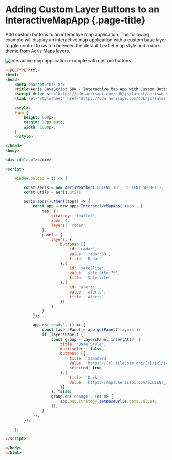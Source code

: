 # Adding Custom Layer Buttons to an InteractiveMapApp {.page-title}

Add custom buttons to an interactive map application. The following example will display an interactive map application with a custom base layer toggle control to switch between the default Leaflet map style and a dark theme from Aeris Maps layers.

![Interactive map application example with custom buttons]({{docs-url}}/img/awxjs-interactivemapapp-custom-buttons)

```html
<!DOCTYPE html>
<html>
<head>
	<meta charset="UTF-8">
	<title>Aeris JavaScript SDK - Interactive Map App with Custom Buttons</title>
	<script defer src="https://cdn.aerisapi.com/sdk/js/latest/aerisweather.min.js"></script>
	<link rel="stylesheet" href="https://cdn.aerisapi.com/sdk/js/latest/aerisweather.css">

	<style>
	#app {
        height: 600px;
		margin: 30px auto;
		width: 1000px;
	}
	</style>

</head>
<body>

<div id="app"></div>

<script>

	window.onload = () => {

		const aeris = new AerisWeather('CLIENT_ID', 'CLIENT_SECRET');
        const utils = aeris.utils;

		aeris.apps().then((apps) => {
            const app = new apps.InteractiveMapApp('#app', {
                map: {
                    strategy: 'leaflet',
                    zoom: 4,
                    layers: 'radar'
                },
                panels: {
                    layers: {
                        buttons: [{
                            id: 'radar',
                            value: 'radar:80',
                            title: 'Radar'
                        },{
                            id: 'satellite',
                            value: 'satellite:75',
                            title: 'Satellite'
                        },{
                            id: 'alerts',
                            value: 'alerts',
                            title: 'Alerts'
                        }]
                    }
                }
			});

			app.on('ready', () => {
				const layersPanel = app.getPanel('layers');
				if (layersPanel) {
					const group = layersPanel.insertAt(0, {
						title: 'Base Style',
						multiselect: false,
						buttons: [{
							title: 'Standard',
							value: 'https://{s}.tile.osm.org/{z}/{x}/{y}.png',
							selected: true
						},{
							title: 'Dark',
							value: 'https://maps.aerisapi.com/[CLIENT_ID]_[CLIENT_SECRET]/flat-dk,states-outlines-dk:invert(),counties-dk:30:invert()/{z}/{x}/{y}/current.png',
						}]
					}, false);
					group.on('change', (e) => {
						app.map.strategy.setBaseUrl(e.data.value);
					});
				}
			});
        });

	};

</script>

</body>
</html>

```
